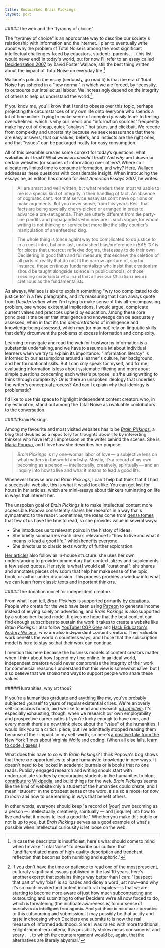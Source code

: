 ```yaml
---
title: Bookmarked Brain Pickings
layout: post
---
```


#####The web and the "tyranny of choice"

The "tyranny of choice" is an appropriate way to describe our society's relationship with information and the internet. I plan to eventually write about why the problem of Total Noise is among the most significant intellectual challenges faced by educators, students, parents, ... (this list would never end) in today's world, but for now I'll refer to an essay called [Deciderization 2007](http://neugierig.org/content/dfw/bestamerican.pdf) by David Foster Wallace, still the best thing written about the impact of Total Noise on everyday life.[^1]

Wallace's point in the essay (seriously, go read it) is that the era of Total Noise has ushered in a "new normal" in which we are forced, by necessity, to outsource our intellectual labour. We increasingly depend on the integrity of others to help us understand the world.[^2]

If you know me, you'll know that I tend to obsess over this topic, perhaps projecting the circumstances of my own life onto everyone who spends a lot of time online. Trying to make sense of complexity easily leads to feeling overwhelmed, which is why our media and "information sources" frequently make hay out of cheap, quick "analysis," hot takes, and clickbait. We recede from complexity and uncertainty because we seek reassurance that there are easy answers, that our values, beliefs, and instincts are the right ones, and that "issues" can be packaged neatly for easy consumption.

All of this preamble creates some context for today's questions: what websites do I trust? What websites *should* I trust? And *why* am I drawn to certain websites (or sources of information) over others? Where do I allocate my limited time to consume information, and why? Here, Wallace addresses these questions with considerable insight. When introducing the essays he, as editor, has chosen for *Best American Essays 2007*, he writes:

> All are smart and well written, but what renders them most valuable to me is a special kind of integrity in their handling of fact. An absence of dogmatic cant. Not that service essayists don’t have opinions or make arguments. But you never sense, from this year’s *Best*, that facts are being specially cherry-picked or arranged in order to advance a pre-set agenda. They are utterly different from the party-line pundits and propagandists who now are in such vogue, for whom writing is not thinking or service but more like the silky courtier’s manipulation of an enfeebled king.

> The whole thing is (once again) way too complicated to do justice to in a guest intro, but one last, unabashed bias/preference in *BAE ’07* is for pieces that undercut reflexive dogma, that essay to do their own Decidering in good faith and full measure, that eschew the deletion of all parts of reality that do not fit the narrow aperture of, say for instance, those cretinous fundamentalists who insist that creationism should be taught alongside science in public schools, or those sneering materialists who insist that all serious Christians are as cretinous as the fundamentalists.

As always, Wallace is able to explain something "way too complicated to do justice to" in a few paragraphs, and it's reassuring that I can always quote from *Deciderization* when I'm trying to make sense of this all-encompassing problem, one whose existential implications, I would argue, complicate current values and practices upheld by education. Among these core principles is the belief that intelligence and knowledge can be adequately assessed, when in fact it's *the demonstrations* of intelligence and knowledge being assessed, which may (or may not) rely on linguistic skills that deftly circumvent the problems of excess information and complexity.

Learning to navigate and read the web for trustworthy information is a substantial undertaking, and we have to assume a lot about individual learners when we try to explain its importance. "Information literacy" is informed by our assumptions around a learner's culture, her background, and her foundational skills. But I can only speak for myself, and for me, evaluating information is less about systematic filtering and more about simple questions concerning each writer's purpose: Is s/he using writing to think through complexity? Or is there an unspoken ideology that underlies the writer's conceptual process? And can I explain why that ideology is problematic?

I'd like to use this space to highlight independent content creators who, in my estimation, stand out among the Total Noise as invaluable contributors to the conversation.

#####Brain Pickings

Among my favourite and most visited websites has to be *[Brain Pickings](https://www.brainpickings.org/)*, a blog that doubles as a repository for thoughts about life by interesting thinkers who have left an impression on the writer behind the scenes. She is [Maria Popova](https://www.brainpickings.org/about/), and I love how she describes her purpose:

> *Brain Pickings* is my one-woman labor of love — a subjective lens on what matters in the world and why. Mostly, it’s a record of my own becoming as a person — intellectually, creatively, spiritually — and an inquiry into how to live and what it means to lead a good life.

Whenever I browse around *Brain Pickings*, I can't help but think that if I had a successful website, this is what it would look like. You can get lost for hours in her articles, which are mini-essays about thinkers ruminating on life in ways that interest her.

The unspoken goal of *Brain Pickings* is to make intellectual content more accessible. Popova consistently shares her research in a way that's sympathetic to the reader. Sometimes, the ideas come from [dense tomes](https://www.brainpickings.org/2015/01/21/bertrand-russell-boredom-conquest-of-happiness/) that few of us have the time to read, so she provides value in several ways:

* She introduces us to relevant points in the history of ideas.
* She briefly summarizes each idea's relevance to "how to live and what it means to lead a good life," which benefits everyone.
* She directs us to classic texts worthy of further exploration.

[Her articles](https://www.brainpickings.org/2016/05/25/upstairs-at-the-strand-george-saunders/) also follow an in-house structure: she uses her own understanding to provide commentary that contextualizes and supplements a few select quotes. Her style is what I would call "curational": she shares and annotates pieces of wisdom that help her make sense of the topic, book, or author under discussion. This process provides a window into what we can learn from classic texts and important thinkers.

#####The donation model for independent creators

From what I can tell, *Brain Pickings* is supported primarily by [donations](https://www.brainpickings.org/2015/01/21/bertrand-russell-boredom-conquest-of-happiness/). People who create for the web have been using [Patreon](https://www.patreon.com/) to generate income instead of relying solely on advertising, and *Brain Pickings* is also supported by a subscriber-based model. It gives me hope that the best content can find enough subscribers to sustain the work it takes to create a website like *Brain Pickings*. I also follow [YouTuber CGP Grey](https://www.patreon.com/cgpgrey?ty=h) and [Hack Education's Audrey Watters](https://www.patreon.com/audreywatters?ty=h), who are also independent content creators. Their valuable work benefits the world in countless ways, and I hope that the subscription model is here to stay so that their work can continue.

I mention this here because the business models of content creators matter when I think about how I spend my time online. In an ideal world, independent creators would never compromise the integrity of their work for commercial reasons. I understand that this view is somewhat naïve, but I also believe that we should find ways to support people who share these values.  

#####Humanities, why art thou?

If you're a humanities graduate and anything like me, you've probably subjected yourself to years of regular existential crises. We're an overly self-conscious bunch, and we like to read and research [*ad infinitum*](https://en.wikipedia.org/wiki/Ad_infinitum). It's especially exhausting, though, when we research our own employability and prospective career paths (if you're lucky enough to have one), and every month there's a new think piece about the "value" of the humanities. I would link you to a critical piece, but I've admittedly stopped reading them because of their impact on my self-worth, so here's [a positive take from the New York Times about Virginia Wolfe and coding](http://www.nytimes.com/2016/05/22/opinion/sunday/to-write-software-read-novels.html?_r=0). (When all else fails, [learn to code, I guess](https://blog.codinghorror.com/please-dont-learn-to-code/).)

What does this have to do with *Brain Pickings*? I think Popova's blog shows that there are opportunities to share humanistic knowledge in new ways. It doesn't need to be locked in academic journals or in books that no one reads. Publicly engaged research and writing should start with undergraduate studies by encouraging students in the humanities to blog, [contribute to Wikipedia](https://en.wikipedia.org/wiki/Wikipedia:WikiProject_Murder_Madness_and_Mayhem), and build things for the web. *Brain Pickings* seems like the kind of website only a student of the humanities could create, and I mean "student" in the broadest sense of the word. It's also a model for *how to learn* and how to use learning in ways that benefit others.

In other words, everyone should keep "a record of [your] own becoming as a person — intellectually, creatively, spiritually — and [inquire] into how to live and what it means to lead a good life." Whether you make this public or not is up to you, but *Brain Pickings* serves as a good example of what's possible when intellectual curiousity is let loose on the web.

[^1]: In case the descriptor is insufficient, here's what should come to mind when I invoke "Total Noise" to describe our culture: that "undifferentiated mass of high-quality description and trenchant reflection that becomes both numbing and euphoric."
[^2]: If you don't have the time or patience to read one of the most prescient, culturally significant essays published in the last 10 years, here's another excerpt that explains things way better than I can: "I suspect that part of why 'bias' is so loaded and dicey a word just now—and why it’s so much invoked and potent in cultural disputes—is that we are starting to become more aware of just how much subcontracting and outsourcing and submitting to other Deciders we’re all now forced to do, which is threatening (the inchoate awareness is) to our sense of ourselves as intelligent free agents. And yet there is no clear alternative to this outsourcing and submission. It may possibly be that acuity and taste in choosing which Deciders one submits to is now the real measure of informed adulthood. Since I was raised with more traditional, Enlightenment-era criteria, this possibility strikes me as consumerist and scary . . . to which the counterargument would be, again, that the alternatives are literally abysmal."
